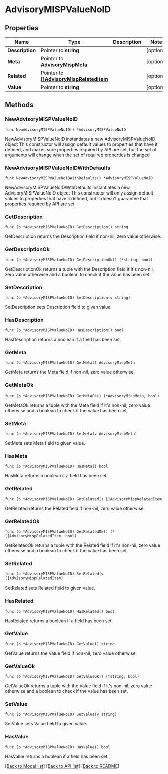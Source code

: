 # AdvisoryMISPValueNoID

## Properties

Name | Type | Description | Notes
------------ | ------------- | ------------- | -------------
**Description** | Pointer to **string** |  | [optional] 
**Meta** | Pointer to [**AdvisoryMispMeta**](AdvisoryMispMeta.md) |  | [optional] 
**Related** | Pointer to [**[]AdvisoryMispRelatedItem**](AdvisoryMispRelatedItem.md) |  | [optional] 
**Value** | Pointer to **string** |  | [optional] 

## Methods

### NewAdvisoryMISPValueNoID

`func NewAdvisoryMISPValueNoID() *AdvisoryMISPValueNoID`

NewAdvisoryMISPValueNoID instantiates a new AdvisoryMISPValueNoID object
This constructor will assign default values to properties that have it defined,
and makes sure properties required by API are set, but the set of arguments
will change when the set of required properties is changed

### NewAdvisoryMISPValueNoIDWithDefaults

`func NewAdvisoryMISPValueNoIDWithDefaults() *AdvisoryMISPValueNoID`

NewAdvisoryMISPValueNoIDWithDefaults instantiates a new AdvisoryMISPValueNoID object
This constructor will only assign default values to properties that have it defined,
but it doesn't guarantee that properties required by API are set

### GetDescription

`func (o *AdvisoryMISPValueNoID) GetDescription() string`

GetDescription returns the Description field if non-nil, zero value otherwise.

### GetDescriptionOk

`func (o *AdvisoryMISPValueNoID) GetDescriptionOk() (*string, bool)`

GetDescriptionOk returns a tuple with the Description field if it's non-nil, zero value otherwise
and a boolean to check if the value has been set.

### SetDescription

`func (o *AdvisoryMISPValueNoID) SetDescription(v string)`

SetDescription sets Description field to given value.

### HasDescription

`func (o *AdvisoryMISPValueNoID) HasDescription() bool`

HasDescription returns a boolean if a field has been set.

### GetMeta

`func (o *AdvisoryMISPValueNoID) GetMeta() AdvisoryMispMeta`

GetMeta returns the Meta field if non-nil, zero value otherwise.

### GetMetaOk

`func (o *AdvisoryMISPValueNoID) GetMetaOk() (*AdvisoryMispMeta, bool)`

GetMetaOk returns a tuple with the Meta field if it's non-nil, zero value otherwise
and a boolean to check if the value has been set.

### SetMeta

`func (o *AdvisoryMISPValueNoID) SetMeta(v AdvisoryMispMeta)`

SetMeta sets Meta field to given value.

### HasMeta

`func (o *AdvisoryMISPValueNoID) HasMeta() bool`

HasMeta returns a boolean if a field has been set.

### GetRelated

`func (o *AdvisoryMISPValueNoID) GetRelated() []AdvisoryMispRelatedItem`

GetRelated returns the Related field if non-nil, zero value otherwise.

### GetRelatedOk

`func (o *AdvisoryMISPValueNoID) GetRelatedOk() (*[]AdvisoryMispRelatedItem, bool)`

GetRelatedOk returns a tuple with the Related field if it's non-nil, zero value otherwise
and a boolean to check if the value has been set.

### SetRelated

`func (o *AdvisoryMISPValueNoID) SetRelated(v []AdvisoryMispRelatedItem)`

SetRelated sets Related field to given value.

### HasRelated

`func (o *AdvisoryMISPValueNoID) HasRelated() bool`

HasRelated returns a boolean if a field has been set.

### GetValue

`func (o *AdvisoryMISPValueNoID) GetValue() string`

GetValue returns the Value field if non-nil, zero value otherwise.

### GetValueOk

`func (o *AdvisoryMISPValueNoID) GetValueOk() (*string, bool)`

GetValueOk returns a tuple with the Value field if it's non-nil, zero value otherwise
and a boolean to check if the value has been set.

### SetValue

`func (o *AdvisoryMISPValueNoID) SetValue(v string)`

SetValue sets Value field to given value.

### HasValue

`func (o *AdvisoryMISPValueNoID) HasValue() bool`

HasValue returns a boolean if a field has been set.


[[Back to Model list]](../README.md#documentation-for-models) [[Back to API list]](../README.md#documentation-for-api-endpoints) [[Back to README]](../README.md)


